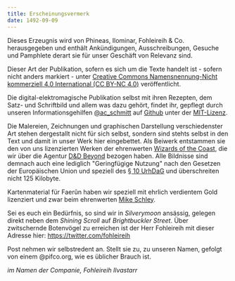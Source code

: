 ```yaml
---
title: Erscheinungsvermerk
date: 1492-09-09
---
```


Dieses Erzeugnis wird von Phineas, Ilominar, Fohleireih & Co. herausgegeben und enthält Ankündigungen, Ausschreibungen, Gesuche und Pamphlete derart sie für unser Geschäft von Relevanz sind.

Dieser Art der Publikation, sofern es sich um die Texte handelt ist - sofern nicht anders markiert - unter [Creative Commons Namensnennung-Nicht kommerziell 4.0 International (CC BY-NC 4.0)](https://creativecommons.org/licenses/by-nc/4.0/deed.de) veröffentlicht. 

Die digital-elektromagische Publikation selbst mit ihren Rezepten, dem Satz- und Schriftbild und allem was dazu gehört, findet ihr, gepflegt durch unseren Informationsgehilfen [@ac_schmitt](https://twitter.com/ac_schmitt) auf [Github](https://github.com/ac-schmitt/pifco.org) unter der [MIT-Lizenz](https://github.com/ac-schmitt/pifco.org/blob/main/LICENSE.md).

Die Malereien, Zeichnungen und graphischen Darstellung verschiedenster Art stehen dergestallt nicht für sich selbst, sondern sind stehts selbst in den Text und damit in unser Werk hier eingebettet. Als Beiwerk entstammen sie den von uns lizenzierten Werken der ehrenwerten [Wizards of the Coast](https://company.wizards.com/en), die wir über die Agentur [D&D Beyond](https://www.dndbeyond.com/) bezogen haben. Alle Bildnisse sind demnach auch eine lediglich "Geringfügige Nutzung" nach den Gesetzen der Europäischen Union und speziell des [§ 10 UrhDaG](https://www.gesetze-im-internet.de/urhdag/__10.html) und überschreiten nicht 125 Kilobyte.

Kartenmaterial für Faerûn haben wir speziell mit ehrlich verdientem Gold lizenziert und zwar beim ehrenwerten [Mike Schley](https://mikeschley.com/).

Sei es euch ein Bedürfnis, so sind wir in _Silverymoon_ ansässig, gelegen direkt neben dem _Shining Scroll_ auf _Brightbuckler Street_.
Über zwitschernde Botenvögel zu erreichen ist der Herr Fohleireih mit dieser Adresse hier: https://twitter.com/fohleireih

Post nehmen wir selbstredent an. Stellt sie zu, zu unseren Namen, gefolgt von einem @pifco.org, wie es üblicher Brauch ist.

_im Namen der Companie, Fohleireih Ilvastarr_
